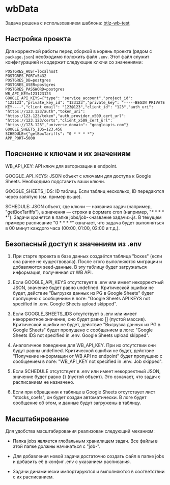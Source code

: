 # wbData

Задача решена с использованием шаблона: [btlz-wb-test](https://github.com/lucard17/btlz-wb-test)

## Настройка проекта

Для корректной работы перед сборкой в корень проекта (рядом с `package.json`) необходимо положить файл `.env`. Этот файл служит конфигурацией и содержит следующие ключи со значениями:

```env
POSTGRES_HOST=localhost
POSTGRES_PORT=5432
POSTGRES_DB=postgres
POSTGRES_USER=postgres
POSTGRES_PASSWORD=postgres
WB_API_KEY=123123123
GOOGLE_API_KEYS={"type": "service_account","project_id": "123123","private_key_id": "123123","private_key": "-----BEGIN PRIVATE KEY----","client_email": "123@123","client_id": "123","auth_uri": "https://123.123/auth","token_uri": "https:/123.123/token","auth_provider_x509_cert_url": "https://123.123/certs","client_x509_cert_url": "https://123.123","universe_domain": "googleapis.com"}
GOOGLE_SHEETS_IDS=123,456
SCHEDULE={"getBoxTariffs": "0 * * * *"}
APP_PORT=5000
```


## Пояснение к ключам и их значениям
WB_API_KEY: API ключ для авторизации в endpoint.

GOOGLE_API_KEYS: JSON объект с ключами для доступа к Google Sheets. Необходимо подставить ваши ключи.

GOOGLE_SHEETS_IDS: ID таблиц. Если таблиц несколько, ID передаются через запятую (см. пример выше).

SCHEDULE: JSON объект, где ключи — названия задач (например, "getBoxTariffs"), а значения — строки в формате cron (например, "* * * * *"). Задачи хранятся в папке jobs/job-<название задачи>.js. В текущем примере расписание "0 * * * *" означает, что задача будет выполняться в 00 минут каждого часа (00:00, 01:00, 02:00 и т.д.).


## Безопасный доступ к значениям из .env
1. При старте проекта в базе данных создаётся таблица "boxes" (если она ранее не существовала). После этого выполняются миграции и добавляются seed-данные. В эту таблицу будет загружаться информация, полученная от WB API.

2. Если GOOGLE_API_KEYS отсутствует в .env или имеет некорректный JSON, значение будет равно undefined. Критической ошибки не будет, действие "Выгрузка данных из PG в Google Sheets" будет пропущено с сообщением в логе:
"Google Sheets API KEYS not specified in .env. Google Sheets upload skipped".

3. Если GOOGLE_SHEETS_IDS отсутствует в .env или имеет некорректное значение, оно будет равно [] (пустой массив). Критической ошибки не будет, действие "Выгрузка данных из PG в Google Sheets" будет пропущено с сообщением в логе:
"Google Sheets IDS not specified in .env. Google Sheets upload skipped".

4. Аналогичное поведение для WB_API_KEY. При их отсутствии они будут равны undefined. Критической ошибки не будет, действие "Получение информации от WB API по endpoint" будет пропущено с сообщением в логе:
"WB_API_KEY not specified in .env. Job skipped".

5. Если SCHEDULE отсутствует в .env или имеет некорректный JSON, значение будет равно {} (пустой объект). Это означает, что задач с расписанием не назначено.

6. Если при обращении к таблице в Google Sheets отсутствует лист "stocks_coefs", он будет создан автоматически. В логе будет сообщение об этом, и данные будут загружены в таблицу.


## Масштабирование
Для удобства масштабирования реализован следующий механизм:

* Папка jobs является глобальным хранилищем задач. Все файлы в этой папке должны начинаться с "job-".

* Для добавления новой задачи достаточно создать файл в папке jobs и добавить её в конфиг .env с указанием расписания.

* Задачи динамически импортируются и выполняются в соответствии с их расписанием.


